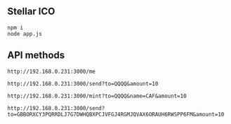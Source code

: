## Stellar ICO


    npm i
    node app.js


## API methods

    http://192.168.0.231:3000/me

    http://192.168.0.231:3000/send?to=QQQQ&amount=10

    http://192.168.0.231:3000/mint?to=QQQQ&name=CAF&amount=10

    http://192.168.0.231:3000/send?to=GBBORXCY3PQRRDLJ7G7DWHQBXPCJVFGJ4RGMJQVAX6ORAUH6RWSPP6FM&amount=10
